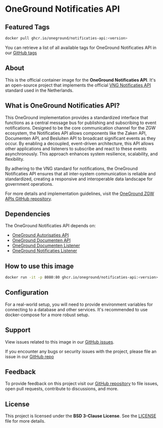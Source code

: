 # OneGround Notificaties API

## Featured Tags

 ```bash
 docker pull ghcr.io/oneground/notificaties-api:<version>
 ```

You can retrieve a list of all available tags for OneGround Notificaties API in our [GitHub tags](https://github.com/OneGround/ZGW-APIs/tags)

## About

This is the official container image for the **OneGround Notificaties API**. It's an open-source project that implements the official [VNG Notificaties API](https://vng-realisatie.github.io/gemma-zaken/standaard/notificaties) standard used in the Netherlands.

## What is OneGround Notificaties API?

This OneGround implementation provides a standardized interface that functions as a central message bus for publishing and subscribing to event notifications. Designed to be the core communication channel for the ZGW ecosystem, the Notificaties API allows components like the Zaken API, Documenten API, and Besluiten API to broadcast significant events as they occur. By enabling a decoupled, event-driven architecture, this API allows other applications and listeners to subscribe and react to these events asynchronously. This approach enhances system resilience, scalability, and flexibility.

By adhering to the VNG standard for notifications, the OneGround Notificaties API ensures that all inter-system communication is reliable and standardized, creating a responsive and interoperable data landscape for government operations.

For more details and implementation guidelines, visit the [OneGround ZGW APIs GitHub repository](https://github.com/OneGround/ZGW-APIs).

## Dependencies

The OneGround Notificaties API depends on:

- [OneGround Autorisaties API](https://github.com/OneGround/ZGW-APIs/pkgs/container/autorisaties-api)
- [OneGround Documenten API](https://github.com/OneGround/ZGW-APIs/pkgs/container/documenten-api)
- [OneGround Documenten Listener](https://github.com/OneGround/ZGW-APIs/pkgs/container/documenten-listener)
- [OneGround Notificaties Listener](https://github.com/OneGround/ZGW-APIs/pkgs/container/notificaties-listener)

## How to use this image

```bash
docker run -it -p 8080:80 ghcr.io/oneground/notificaties-api:<version>
```

## Configuration

For a real-world setup, you will need to provide environment variables for connecting to a database and other services. It's recommended to use docker-compose for a more robust setup.

## Support

View issues related to this image in our [GitHub issues](https://github.com/OneGround/ZGW-APIs/issues).

If you encounter any bugs or security issues with the project, please file an issue in our [GitHub repo](https://github.com/OneGround/ZGW-APIs/issues/new/choose)

## Feedback

To provide feedback on this project visit our [GitHub repository](https://github.com/OneGround/ZGW-APIs) to file issues, open pull requests, contribute to discussions, and more.

## License

This project is licensed under the **BSD 3-Clause License**. See the [LICENSE](https://github.com/OneGround/ZGW-APIs/blob/main/LICENSE) file for more details.

